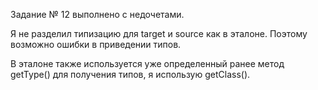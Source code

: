 Задание № 12 выполнено с недочетами.

Я не разделил типизацию для target и source как в эталоне. Поэтому возможно ошибки в приведении типов.

В эталоне также используется уже определенный ранее метод getType() для получения типов, я использую getClass().